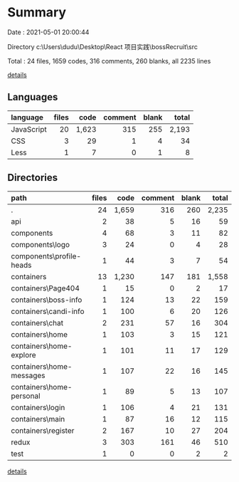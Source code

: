 # Summary

Date : 2021-05-01 20:00:44

Directory c:\Users\dudu\Desktop\React 项目实践\bossRecruit\src

Total : 24 files,  1659 codes, 316 comments, 260 blanks, all 2235 lines

[details](details.md)

## Languages
| language | files | code | comment | blank | total |
| :--- | ---: | ---: | ---: | ---: | ---: |
| JavaScript | 20 | 1,623 | 315 | 255 | 2,193 |
| CSS | 3 | 29 | 1 | 4 | 34 |
| Less | 1 | 7 | 0 | 1 | 8 |

## Directories
| path | files | code | comment | blank | total |
| :--- | ---: | ---: | ---: | ---: | ---: |
| . | 24 | 1,659 | 316 | 260 | 2,235 |
| api | 2 | 38 | 5 | 16 | 59 |
| components | 4 | 68 | 3 | 11 | 82 |
| components\logo | 3 | 24 | 0 | 4 | 28 |
| components\profile-heads | 1 | 44 | 3 | 7 | 54 |
| containers | 13 | 1,230 | 147 | 181 | 1,558 |
| containers\Page404 | 1 | 15 | 0 | 2 | 17 |
| containers\boss-info | 1 | 124 | 13 | 22 | 159 |
| containers\candi-info | 1 | 100 | 6 | 20 | 126 |
| containers\chat | 2 | 231 | 57 | 16 | 304 |
| containers\home | 1 | 103 | 3 | 15 | 121 |
| containers\home-explore | 1 | 101 | 11 | 17 | 129 |
| containers\home-messages | 1 | 107 | 22 | 16 | 145 |
| containers\home-personal | 1 | 89 | 5 | 13 | 107 |
| containers\login | 1 | 106 | 4 | 21 | 131 |
| containers\main | 1 | 87 | 16 | 12 | 115 |
| containers\register | 2 | 167 | 10 | 27 | 204 |
| redux | 3 | 303 | 161 | 46 | 510 |
| test | 1 | 0 | 0 | 2 | 2 |

[details](details.md)